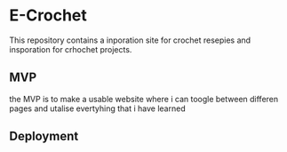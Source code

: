 # E-Crochet

This repository contains a inporation site for crochet resepies and insporation for crhochet projects. 

## MVP
the MVP is to make a usable website where i can toogle between differen pages and utalise evertyhing that i have learned

## Deployment 

